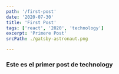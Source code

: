 ```yaml
---
path: '/first-post'
date: '2020-07-30'
title: 'First Post'
tags: ['react', '2020', 'technology']
excerpt: 'Primere Post'
srcPath: ./gatsby-astronaut.png

---
```

### Este es el primer post de technology